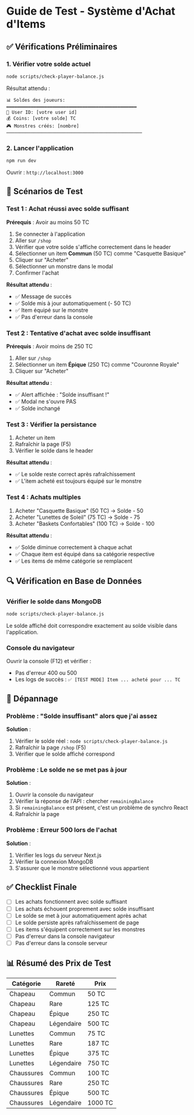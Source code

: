 # Guide de Test - Système d'Achat d'Items

## ✅ Vérifications Préliminaires

### 1. Vérifier votre solde actuel

```bash
node scripts/check-player-balance.js
```

Résultat attendu :
```
📊 Soldes des joueurs:
━━━━━━━━━━━━━━━━━━━━━━━━━━━━━━━━━━━━━━━━━━━━━━━━
👤 User ID: [votre user id]
💰 Coins: [votre solde] TC
🎮 Monstres créés: [nombre]
──────────────────────────────────────────────────
```

### 2. Lancer l'application

```bash
npm run dev
```

Ouvrir : `http://localhost:3000`

## 🧪 Scénarios de Test

### Test 1 : Achat réussi avec solde suffisant

**Prérequis** : Avoir au moins 50 TC

1. Se connecter à l'application
2. Aller sur `/shop`
3. Vérifier que votre solde s'affiche correctement dans le header
4. Sélectionner un item **Commun** (50 TC) comme "Casquette Basique"
5. Cliquer sur "Acheter"
6. Sélectionner un monstre dans le modal
7. Confirmer l'achat

**Résultat attendu** :
- ✅ Message de succès
- ✅ Solde mis à jour automatiquement (- 50 TC)
- ✅ Item équipé sur le monstre
- ✅ Pas d'erreur dans la console

### Test 2 : Tentative d'achat avec solde insuffisant

**Prérequis** : Avoir moins de 250 TC

1. Aller sur `/shop`
2. Sélectionner un item **Épique** (250 TC) comme "Couronne Royale"
3. Cliquer sur "Acheter"

**Résultat attendu** :
- ✅ Alert affichée : "Solde insuffisant !"
- ✅ Modal ne s'ouvre PAS
- ✅ Solde inchangé

### Test 3 : Vérifier la persistance

1. Acheter un item
2. Rafraîchir la page (F5)
3. Vérifier le solde dans le header

**Résultat attendu** :
- ✅ Le solde reste correct après rafraîchissement
- ✅ L'item acheté est toujours équipé sur le monstre

### Test 4 : Achats multiples

1. Acheter "Casquette Basique" (50 TC) → Solde - 50
2. Acheter "Lunettes de Soleil" (75 TC) → Solde - 75
3. Acheter "Baskets Confortables" (100 TC) → Solde - 100

**Résultat attendu** :
- ✅ Solde diminue correctement à chaque achat
- ✅ Chaque item est équipé dans sa catégorie respective
- ✅ Les items de même catégorie se remplacent

## 🔍 Vérification en Base de Données

### Vérifier le solde dans MongoDB

```bash
node scripts/check-player-balance.js
```

Le solde affiché doit correspondre exactement au solde visible dans l'application.

### Console du navigateur

Ouvrir la console (F12) et vérifier :
- Pas d'erreur 400 ou 500
- Les logs de succès : `✅ [TEST MODE] Item ... acheté pour ... TC`

## 🐛 Dépannage

### Problème : "Solde insuffisant" alors que j'ai assez

**Solution** :
1. Vérifier le solde réel : `node scripts/check-player-balance.js`
2. Rafraîchir la page `/shop` (F5)
3. Vérifier que le solde affiché correspond

### Problème : Le solde ne se met pas à jour

**Solution** :
1. Ouvrir la console du navigateur
2. Vérifier la réponse de l'API : chercher `remainingBalance`
3. Si `remainingBalance` est présent, c'est un problème de synchro React
4. Rafraîchir la page

### Problème : Erreur 500 lors de l'achat

**Solution** :
1. Vérifier les logs du serveur Next.js
2. Vérifier la connexion MongoDB
3. S'assurer que le monstre sélectionné vous appartient

## ✅ Checklist Finale

- [ ] Les achats fonctionnent avec solde suffisant
- [ ] Les achats échouent proprement avec solde insuffisant
- [ ] Le solde se met à jour automatiquement après achat
- [ ] Le solde persiste après rafraîchissement de page
- [ ] Les items s'équipent correctement sur les monstres
- [ ] Pas d'erreur dans la console navigateur
- [ ] Pas d'erreur dans la console serveur

## 📊 Résumé des Prix de Test

| Catégorie | Rareté | Prix |
|-----------|--------|------|
| Chapeau | Commun | 50 TC |
| Chapeau | Rare | 125 TC |
| Chapeau | Épique | 250 TC |
| Chapeau | Légendaire | 500 TC |
| Lunettes | Commun | 75 TC |
| Lunettes | Rare | 187 TC |
| Lunettes | Épique | 375 TC |
| Lunettes | Légendaire | 750 TC |
| Chaussures | Commun | 100 TC |
| Chaussures | Rare | 250 TC |
| Chaussures | Épique | 500 TC |
| Chaussures | Légendaire | 1000 TC |
